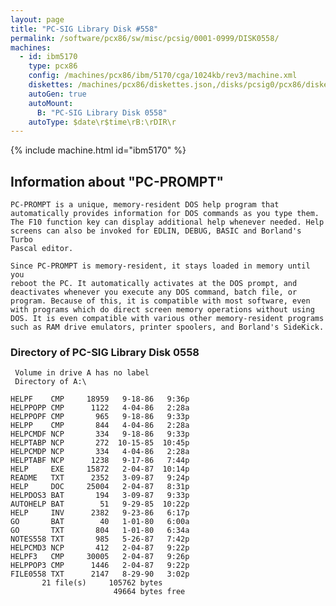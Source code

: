 ```yaml
---
layout: page
title: "PC-SIG Library Disk #558"
permalink: /software/pcx86/sw/misc/pcsig/0001-0999/DISK0558/
machines:
  - id: ibm5170
    type: pcx86
    config: /machines/pcx86/ibm/5170/cga/1024kb/rev3/machine.xml
    diskettes: /machines/pcx86/diskettes.json,/disks/pcsig0/pcx86/diskettes.json
    autoGen: true
    autoMount:
      B: "PC-SIG Library Disk 0558"
    autoType: $date\r$time\rB:\rDIR\r
---
```


{% include machine.html id="ibm5170" %}

## Information about "PC-PROMPT"

    PC-PROMPT is a unique, memory-resident DOS help program that
    automatically provides information for DOS commands as you type them.
    The F10 function key can display additional help whenever needed. Help
    screens can also be invoked for EDLIN, DEBUG, BASIC and Borland's Turbo
    Pascal editor.
    
    Since PC-PROMPT is memory-resident, it stays loaded in memory until you
    reboot the PC. It automatically activates at the DOS prompt, and
    deactivates whenever you execute any DOS command, batch file, or
    program. Because of this, it is compatible with most software, even
    with programs which do direct screen memory operations without using
    DOS. It is even compatible with various other memory-resident programs
    such as RAM drive emulators, printer spoolers, and Borland's SideKick.

### Directory of PC-SIG Library Disk 0558

     Volume in drive A has no label
     Directory of A:\

    HELPF    CMP     18959   9-18-86   9:36p
    HELPPOPP CMP      1122   4-04-86   2:28a
    HELPPOPF CMP       965   9-18-86   9:33p
    HELPP    CMP       844   4-04-86   2:28a
    HELPCMDF NCP       334   9-18-86   9:33p
    HELPTABP NCP       272  10-15-85  10:45p
    HELPCMDP NCP       334   4-04-86   2:28a
    HELPTABF NCP      1238   9-17-86   7:44p
    HELP     EXE     15872   2-04-87  10:14p
    README   TXT      2352   3-09-87   9:24p
    HELP     DOC     25004   2-04-87   8:31p
    HELPDOS3 BAT       194   3-09-87   9:33p
    AUTOHELP BAT        51   9-29-85  10:22p
    HELP     INV      2382   9-23-86   6:17p
    GO       BAT        40   1-01-80   6:00a
    GO       TXT       804   1-01-80   6:34a
    NOTES558 TXT       985   5-26-87   7:42p
    HELPCMD3 NCP       412   2-04-87   9:22p
    HELPF3   CMP     30005   2-04-87   9:26p
    HELPPOP3 CMP      1446   2-04-87   9:22p
    FILE0558 TXT      2147   8-29-90   3:02p
           21 file(s)     105762 bytes
                           49664 bytes free

